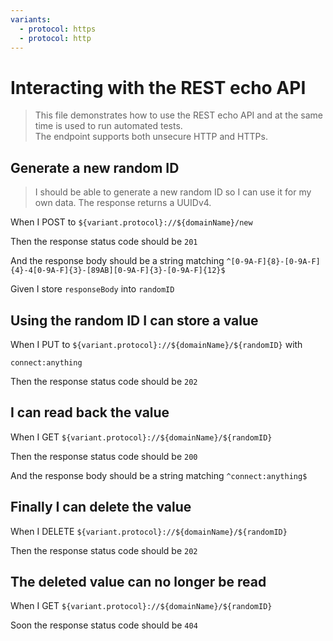 ```yaml
---
variants:
  - protocol: https
  - protocol: http
---
```


# Interacting with the REST echo API

> This file demonstrates how to use the REST echo API and at the same time is
> used to run automated tests.  
> The endpoint supports both unsecure HTTP and HTTPs.

## Generate a new random ID

> I should be able to generate a new random ID so I can use it for my own data.
> The response returns a UUIDv4.

When I POST to `${variant.protocol}://${domainName}/new`

Then the response status code should be `201`

And the response body should be a string matching
`^[0-9A-F]{8}-[0-9A-F]{4}-4[0-9A-F]{3}-[89AB][0-9A-F]{3}-[0-9A-F]{12}$`

Given I store `responseBody` into `randomID`

## Using the random ID I can store a value

When I PUT to `${variant.protocol}://${domainName}/${randomID}` with

```
connect:anything
```

Then the response status code should be `202`

## I can read back the value

When I GET `${variant.protocol}://${domainName}/${randomID}`

Then the response status code should be `200`

And the response body should be a string matching `^connect:anything$`

## Finally I can delete the value

When I DELETE `${variant.protocol}://${domainName}/${randomID}`

Then the response status code should be `202`

## The deleted value can no longer be read

When I GET `${variant.protocol}://${domainName}/${randomID}`

<!-- @retryScenario @retry:tries=10,initialDelay=2000,delayFactor=2 -->

Soon the response status code should be `404`
